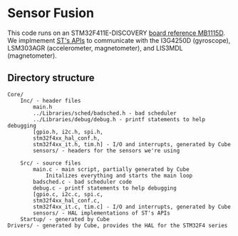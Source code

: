 # Sensor Fusion
This code runs on an STM32F411E-DISCOVERY [board reference
MB1115D](https://www.st.com/resource/en/data_brief/32f411ediscovery.pdf). We
implmement [ST's APIs](https://github.com/STMicroelectronics/STMems_Standard_C_drivers) to
communicate with the I3G4250D (gyroscope), LSM303AGR (accelerometer,
magnetometer), and LIS3MDL (magnetometer). 

## Directory structure
```
Core/
	Inc/ - header files
		main.h
		../Libraries/sched/badsched.h - bad scheduler
		../Libraries/debug/debug.h - printf statements to help debugging
		[gpio.h, i2c.h, spi.h,
		stm32f4xx_hal_conf.h,
		stm32f4xx_it.h, tim.h] - I/O and interrupts, generated by Cube
		sensors/ - headers for the sensors we're using
			
	Src/ - source files
		main.c - main script, partially generated by Cube
			Initalizes everything and starts the main loop
		badsched.c - bad scheduler code
		debug.c - printf statements to help debugging
		[gpio.c, i2c.c, spi.c,
		stm32f4xx_hal_conf.c,
		stm32f4xx_it.c, tim.c] - I/O and interrupts, generated by Cube
		sensors/ - HAL implementations of ST's APIs 
	Startup/ - generated by Cube
Drivers/ - generated by Cube, provides the HAL for the STM32F4 series
```
